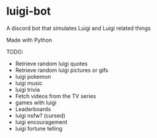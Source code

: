 # luigi-bot
A discord bot that simulates Luigi and Luigi related things

Made with Python

TODO:
- Retrieve random luigi quotes
- Retrieve random luigi pictures or gifs
- luigi pokemon
- luigi music
- luigi trivia
- Fetch videos from the TV series
- games with luigi
- Leaderboards
- luigi nsfw? (cursed)
- luigi encouragement
- luigi fortune telling

